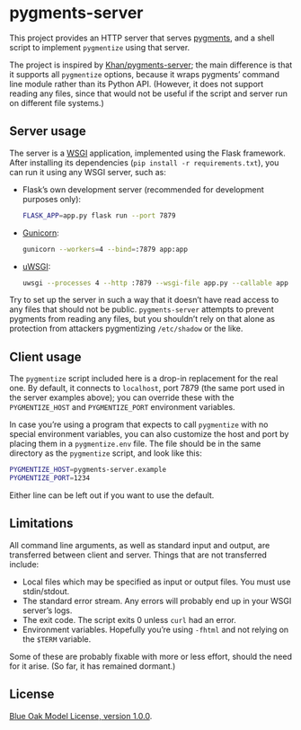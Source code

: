 # pygments-server

This project provides an HTTP server that serves [pygments][],
and a shell script to implement `pygmentize` using that server.

The project is inspired by [Khan/pygments-server][];
the main difference is that it supports all `pygmentize` options,
because it wraps pygments’ command line module rather than its Python API.
(However, it does not support reading any files,
since that would not be useful if the script and server run on different file systems.)

## Server usage

The server is a [WSGI][] application, implemented using the Flask framework.
After installing its dependencies (`pip install -r requirements.txt`),
you can run it using any WSGI server, such as:

- Flask’s own development server (recommended for development purposes only):

  ```sh
  FLASK_APP=app.py flask run --port 7879
  ```
  
- [Gunicorn][]:

  ```sh
  gunicorn --workers=4 --bind=:7879 app:app
  ```
  
- [uWSGI][]:

  ```sh
  uwsgi --processes 4 --http :7879 --wsgi-file app.py --callable app
  ```

Try to set up the server in such a way that it doesn’t have read access to any files that should not be public.
`pygments-server` attempts to prevent pygments from reading any files,
but you shouldn’t rely on that alone as protection from attackers pygmentizing `/etc/shadow` or the like.

## Client usage

The `pygmentize` script included here is a drop-in replacement for the real one.
By default, it connects to `localhost`, port 7879
(the same port used in the server examples above);
you can override these with the `PYGMENTIZE_HOST` and `PYGMENTIZE_PORT` environment variables.

In case you’re using a program that expects to call `pygmentize` with no special environment variables,
you can also customize the host and port by placing them in a `pygmentize.env` file.
The file should be in the same directory as the `pygmentize` script, and look like this:

```sh
PYGMENTIZE_HOST=pygments-server.example
PYGMENTIZE_PORT=1234
```

Either line can be left out if you want to use the default.

## Limitations

All command line arguments, as well as standard input and output, are transferred between client and server.
Things that are not transferred include:

- Local files which may be specified as input or output files.
  You must use stdin/stdout.
- The standard error stream.
  Any errors will probably end up in your WSGI server’s logs.
- The exit code.
  The script exits 0 unless `curl` had an error.
- Environment variables.
  Hopefully you’re using `-fhtml` and not relying on the `$TERM` variable.

Some of these are probably fixable with more or less effort,
should the need for it arise.
(So far, it has remained dormant.)

## License

[Blue Oak Model License, version 1.0.0][BlueOak-1.0.0].

[pygments]: https://pygments.org/
[Khan/pygments-server]: https://github.com/Khan/pygments-server
[WSGI]: https://www.wikidata.org/wiki/Special:GoToLinkedPage/enwiki/Q539164
[Gunicorn]: https://gunicorn.org/
[uWSGI]: https://uwsgi-docs.readthedocs.io/en/latest/
[BlueOak-1.0.0]: https://blueoakcouncil.org/license/1.0.0
